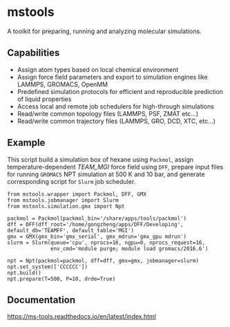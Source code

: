 # mstools

A toolkit for preparing, running and analyzing molecular simulations.

## Capabilities
   
  * Assign atom types based on local chemical environment
  * Assign force field parameters and export to simulation engines like LAMMPS, GROMACS, OpenMM
  * Predefined simulation protocols for efficient and reproducible prediction of liquid properties
  * Access local and remote job schedulers for high-through simulations
  * Read/write common topology files (LAMMPS, PSF, ZMAT etc...)
  * Read/write common trajectory files (LAMMPS, GRO, DCD, XTC, etc...)
  

## Example

This script build a simulation box of hexane using `Packmol`,
assign temperature-dependent *TEAM_MGI* force field using `DFF`,
prepare input files for running `GROMACS` NPT simulation at 500 K and 10 bar,
and generate corresponding script for `Slurm` job scheduler.
```
from mstools.wrapper import Packmol, DFF, GMX
from mstools.jobmanager import Slurm
from mstools.simulation.gmx import Npt

packmol = Packmol(packmol_bin='/share/apps/tools/packmol')
dff = DFF(dff_root='/home/gongzheng/apps/DFF/Developing', default_db='TEAMFF', default_table='MGI')
gmx = GMX(gmx_bin='gmx_serial', gmx_mdrun='gmx_gpu mdrun')
slurm = Slurm(queue='cpu', nprocs=16, ngpu=0, nprocs_request=16,
              env_cmd='module purge; module load gromacs/2016.6')

npt = Npt(packmol=packmol, dff=dff, gmx=gmx, jobmanager=slurm)
npt.set_system(['CCCCCC'])
npt.build()
npt.prepare(T=500, P=10, drde=True)
```

## Documentation

https://ms-tools.readthedocs.io/en/latest/index.html
